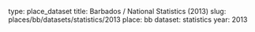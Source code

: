type: place_dataset
title: Barbados / National Statistics (2013)
slug: places/bb/datasets/statistics/2013
place: bb
dataset: statistics
year: 2013
